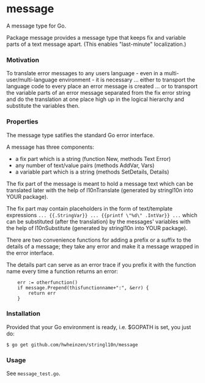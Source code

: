 # message
A message type for Go. 

Package message provides a message type that keeps
fix and variable parts of a text message apart.
(This enables "last-minute" localization.)

### Motivation
To translate error messages to any users language - even in a 
multi-user/multi-language environment - it is necessary ... either
to transport the language code to every place an error message
is created ... or to transport the variable parts of an error message
separated from the fix error string and do the translation 
at one place high up in the logical hierarchy and substitute the
variables then.

### Properties

The message type satifies the standard Go error interface.

A message has three components:
- a fix part which is a string (function New, methods Text Error)
- any number of text/value pairs (methods AddVar, Vars)
- a variable part which is a string (methods SetDetails, Details)

The fix part of the message is meant to hold a message text
which can be translated later with the help of l10nTranslate
(generated by stringl10n into YOUR package).

The fix part may contain placeholders in the form of
text/template expressions
```... {{.StringVar}} ... {{printf \"%d\" .IntVar}} ...```
which can be substituted (after the translation) by the messages'
variables with the help of l10nSubstitute
(generated by stringl10n into YOUR package).

There are two convenience functions for adding a prefix or a suffix
to the details of a message; they take any error and make it a
message wrapped in the error interface.

The details part can serve as an error trace if you prefix it
with the function name every time a function returns an error:

```
    err := otherfunction()
    if message.Prepend(thisfunctionname+":", &err) {
        return err
    }

```

### Installation
Provided that your Go environment is ready, i.e. $GOPATH is set, you just do:

`$ go get github.com/hwheinzen/stringl10n/message`

### Usage
See `message_test.go`.
